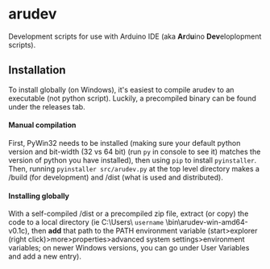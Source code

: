 # arudev

Development scripts for use with Arduino IDE (aka **Ar**d**u**ino **Dev**eloplopment scripts).

## Installation

To install globally (on Windows), it's easiest to compile arudev to an executable (not python script). Luckily, a precompiled binary can be found under the releases tab.

#### Manual compilation

First, PyWin32 needs to be installed (making sure your default python version and bit-width (32 vs 64 bit) (run `py` in console to see it) matches the version of python you have installed), then using `pip` to install `pyinstaller`. Then, running `pyinstaller src/arudev.py` at the top level directory makes a /build (for development) and /dist (what is used and distributed).

#### Installing globally

With a self-compiled /dist or a precompiled zip file, extract (or copy) the code to a local directory (ie C:\Users\ `username` \bin\arudev-win-amd64-v0.1c), then **add** that path to the PATH environment variable (start>explorer (right click)>more>properties>advanced system settings>environment variables; on newer Windows versions, you can go under User Variables and add a new entry).
